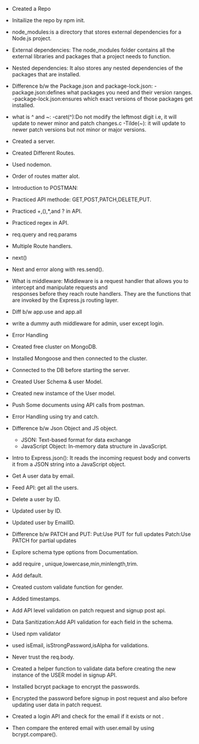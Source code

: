 - Created a Repo
- Initailize the repo by npm init.
- node_modules:is a directory that stores external dependencies for a Node.js project.
- External dependencies: The node_modules folder contains all the external libraries and packages that a project needs to function. 
- Nested dependencies: It also stores any nested dependencies of the packages that are installed.  
- Difference b/w the Package.json and package-lock.json:
  -package.json:defines what packages you need and their version ranges.
  -package-lock.json:ensures which exact versions of those packages get installed.
- what is ^ and ~:
  -caret(^):Do not modify the leftmost digit i.e, it will update to newer minor and patch changes.c
  -Tilde(~): it will update to newer patch versions but not minor or major versions.
- Created a server.
- Created Different Routes.
- Used nodemon.
- Order of routes matter alot. 
- Introduction to POSTMAN:
- Practiced API methode: GET,POST,PATCH,DELETE,PUT.
- Practiced +,(),*,and ? in API.
- Practiced regex in API.
- req.query and req.params
- Multiple Route handlers.
- next()
- Next and error along with res.send().
- What is middleware: Middleware is a request handler that allows you to intercept and manipulate requests and    
  responses before they reach route handlers. They are the functions that are invoked by the Express.js routing layer.
- Diff b/w app.use and app.all
- write a dummy auth middleware for admin, user except login.
- Error Handling
- Created free cluster on MongoDB.
- Installed Mongoose and then connected to the cluster.
- Connected to the DB before starting the server.
- Created User Schema & user Model.
- Created new instamce of the User model.
- Push Some documents using API calls from postman.
- Error Handling using try and catch.

- Difference b/w Json Object and JS object.
  - JSON: Text-based format for data exchange
  - JavaScript Object: In-memory data structure in JavaScript.
-  Intro to Express.json(): It reads the incoming request body and converts it from a JSON string into a         JavaScript object.
- Get A user data by email.
- Feed API: get all the users. 
- Delete a user by ID.
- Updated user by ID.
- Updated user  by EmailID.
- Difference b/w PATCH and PUT: Put:Use PUT for full updates  Patch:Use PATCH for partial updates


- Explore schema type options from Documentation.
- add require , unique,lowercase,min,minlength,trim.
- Add default.
- Created custom validate function for gender.
- Added timestamps.
- Add API level validation on patch request and signup post api.
- Data Sanitization:Add API validation for each field in the schema.
- Used npm validator
- used isEmail, isStrongPassword,isAlpha for validations.
- Never trust the req.body.

- Created a helper function to validate data before creating the new instance of the USER model in signup API.
- Installed bcrypt package to encrypt the passwords.
- Encrypted the password before signup in post request and also before updating user data in patch request.
- Created a login API and check for the email if it exists or not .
- Then compare the entered email with user.email by using bcrypt.compare().
